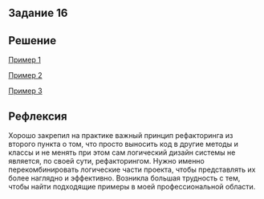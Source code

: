 ## Задание 16
## Решение

[Пример 1](Пример1.md)

[Пример 2](Пример2.md)

[Пример 3](Пример3.md)

## Рефлексия

Хорошо закрепил на практике важный принцип рефакторинга из второго пункта о том, что просто выносить
код в другие методы и классы и не менять при этом сам логический дизайн системы не является, по своей
сути, рефакторингом. Нужно именно перекомбинировать логические части проекта, чтобы представлять их более
наглядно и эффективно. Возникла большая трудность с тем, чтобы найти подходящие примеры  в моей профессиональной
области.